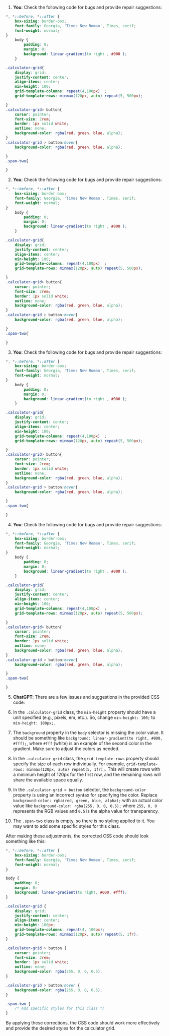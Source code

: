 1. **You**: Check the following code for bugs and provide repair suggestions: 
```css
*, *::before, *::after {
    box-sizing: border-box;
    font-family: Georgia, 'Times New Roman', Times, serif;
    font-weight: normal;
}
    body {
        padding: 0;
        margin: 0;
        background: linear-gradient(to right , #000 );
    }

.calculator-grid{
    display: grid;
    justify-content: center;
    align-items: center;
    min-height: 100;
    grid-template-columns: repeat(4,100px)  ;
    grid-template-rows: minmax(120px, auto) repeat(5, 500px);

}
.calculator-grid> button{
    cursor: pointer;
    font-size: 2rem;
    border: 1px solid white;
    outline: none;
    background-color: rgba(red, green, blue, alpha);
}
.calculator-grid > button:hover{
    background-color: rgba(red, green, blue, alpha);

}
.span-two{

}
```
2. **You**: Check the following code for bugs and provide repair suggestions: 
```css
*, *::before, *::after {
    box-sizing: border-box;
    font-family: Georgia, 'Times New Roman', Times, serif;
    font-weight: normal;
}
    body {
        padding: 0;
        margin: 0;
        background: linear-gradient(to right , #000 );
    }

.calculator-grid{
    display: grid;
    justify-content: center;
    align-items: center;
    min-height: 100;
    grid-template-columns: repeat(4,100px)  ;
    grid-template-rows: minmax(120px, auto) repeat(5, 500px);

}
.calculator-grid> button{
    cursor: pointer;
    font-size: 2rem;
    border: 1px solid white;
    outline: none;
    background-color: rgba(red, green, blue, alpha);
}
.calculator-grid > button:hover{
    background-color: rgba(red, green, blue, alpha);

}
.span-two{

}
```
3. **You**: Check the following code for bugs and provide repair suggestions: 
```css
*, *::before, *::after {
    box-sizing: border-box;
    font-family: Georgia, 'Times New Roman', Times, serif;
    font-weight: normal;
}
    body {
        padding: 0;
        margin: 0;
        background: linear-gradient(to right , #000 );
    }

.calculator-grid{
    display: grid;
    justify-content: center;
    align-items: center;
    min-height: 100;
    grid-template-columns: repeat(4,100px)  ;
    grid-template-rows: minmax(120px, auto) repeat(5, 500px);

}
.calculator-grid> button{
    cursor: pointer;
    font-size: 2rem;
    border: 1px solid white;
    outline: none;
    background-color: rgba(red, green, blue, alpha);
}
.calculator-grid > button:hover{
    background-color: rgba(red, green, blue, alpha);

}
.span-two{

}
```
4. **You**: Check the following code for bugs and provide repair suggestions: 
```css
*, *::before, *::after {
    box-sizing: border-box;
    font-family: Georgia, 'Times New Roman', Times, serif;
    font-weight: normal;
}
    body {
        padding: 0;
        margin: 0;
        background: linear-gradient(to right , #000 );
    }

.calculator-grid{
    display: grid;
    justify-content: center;
    align-items: center;
    min-height: 100;
    grid-template-columns: repeat(4,100px)  ;
    grid-template-rows: minmax(120px, auto) repeat(5, 500px);

}
.calculator-grid> button{
    cursor: pointer;
    font-size: 2rem;
    border: 1px solid white;
    outline: none;
    background-color: rgba(red, green, blue, alpha);
}
.calculator-grid > button:hover{
    background-color: rgba(red, green, blue, alpha);

}
.span-two{

}
```
5. **ChatGPT**: There are a few issues and suggestions in the provided CSS code:

1. In the `.calculator-grid` class, the `min-height` property should have a unit specified (e.g., pixels, em, etc.). So, change `min-height: 100;` to `min-height: 100px;`.

2. The `background` property in the `body` selector is missing the color value. It should be something like `background: linear-gradient(to right, #000, #fff);`, where `#fff` (white) is an example of the second color in the gradient. Make sure to adjust the colors as needed.

3. In the `.calculator-grid` class, the `grid-template-rows` property should specify the size of each row individually. For example, `grid-template-rows: minmax(120px, auto) repeat(5, 1fr);`. This will create rows with a minimum height of 120px for the first row, and the remaining rows will share the available space equally.

4. In the `.calculator-grid > button` selector, the `background-color` property is using an incorrect syntax for specifying the color. Replace `background-color: rgba(red, green, blue, alpha);` with an actual color value like `background-color: rgba(255, 0, 0, 0.5);` where `255, 0, 0` represents the RGB values and `0.5` is the alpha value for transparency.

5. The `.span-two` class is empty, so there is no styling applied to it. You may want to add some specific styles for this class.

After making these adjustments, the corrected CSS code should look something like this:

```css
*, *::before, *::after {
    box-sizing: border-box;
    font-family: Georgia, 'Times New Roman', Times, serif;
    font-weight: normal;
}

body {
    padding: 0;
    margin: 0;
    background: linear-gradient(to right, #000, #fff);
}

.calculator-grid {
    display: grid;
    justify-content: center;
    align-items: center;
    min-height: 100px;
    grid-template-columns: repeat(4, 100px);
    grid-template-rows: minmax(120px, auto) repeat(5, 1fr);
}

.calculator-grid > button {
    cursor: pointer;
    font-size: 2rem;
    border: 1px solid white;
    outline: none;
    background-color: rgba(255, 0, 0, 0.5);
}

.calculator-grid > button:hover {
    background-color: rgba(255, 0, 0, 0.5);
}

.span-two {
    /* Add specific styles for this class */
}
```

By applying these corrections, the CSS code should work more effectively and provide the desired styles for the calculator grid.